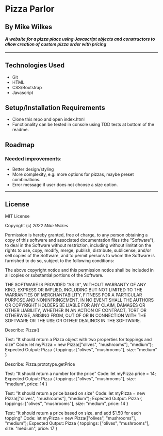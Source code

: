 # Pizza Parlor

## By Mike Wilkes

#### _A website for a pizza place using Javascript objects and constructors to allow creation of custom pizza order with pricing_
---

## Technologies Used

* Git
* HTML
* CSS/Bootstrap
* Javascript

## Setup/Installation Requirements

* Clone this repo and open index.html
* Functionality can be tested in console using TDD tests at bottom of the readme.

## Roadmap
### Needed improvements:
* Better design/styling
* More complexity, e.g. more options for pizzas, maybe preset combinations.
* Error message if user does not choose a size option.

---
## License

MIT License

Copyright (c) _2022_ _Mike Wilkes_ 

Permission is hereby granted, free of charge, to any person obtaining a copy
of this software and associated documentation files (the "Software"), to deal
in the Software without restriction, including without limitation the rights
to use, copy, modify, merge, publish, distribute, sublicense, and/or sell
copies of the Software, and to permit persons to whom the Software is
furnished to do so, subject to the following conditions:

The above copyright notice and this permission notice shall be included in all
copies or substantial portions of the Software.

THE SOFTWARE IS PROVIDED "AS IS", WITHOUT WARRANTY OF ANY KIND, EXPRESS OR
IMPLIED, INCLUDING BUT NOT LIMITED TO THE WARRANTIES OF MERCHANTABILITY,
FITNESS FOR A PARTICULAR PURPOSE AND NONINFRINGEMENT. IN NO EVENT SHALL THE
AUTHORS OR COPYRIGHT HOLDERS BE LIABLE FOR ANY CLAIM, DAMAGES OR OTHER
LIABILITY, WHETHER IN AN ACTION OF CONTRACT, TORT OR OTHERWISE, ARISING FROM,
OUT OF OR IN CONNECTION WITH THE SOFTWARE OR THE USE OR OTHER DEALINGS IN THE
SOFTWARE.


Describe: Pizza()

Test: "It should return a Pizza object with two properties for toppings and size"
Code: let myPizza = new Pizza(["olives", "mushrooms"], "medium");
Expected Output: Pizza { toppings: ["olives", "mushrooms"], size: "medium" }

Describe: Pizza.prototype.getPrice

Test: "It should return a number for the price"
Code: let myPizza.price = 14;
Expected Output: Pizza { toppings: ["olives", "mushrooms"], size: "medium", price: 14 }

Test: "It should return a price based on size"
Code: let myPizza = new Pizza(["olives", "mushrooms"], "medium");
Expected Output: Pizza { toppings: ["olives", "mushrooms"], size: "medium", price: 14 }

Test: "It should return a price based on size, and add $1.50 for each topping"
Code: let myPizza = new Pizza(["olives", "mushrooms"], "medium");
Expected Output: Pizza { toppings: ["olives", "mushrooms"], size: "medium", price: 17 }